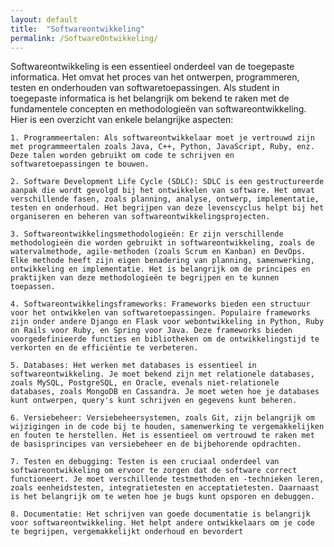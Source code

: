 ```yaml
---
layout: default
title:  "Softwareontwikkeling"
permalink: /SoftwareOntwikkeling/
---
```


Softwareontwikkeling is een essentieel onderdeel van de toegepaste informatica. Het omvat het proces van het ontwerpen, programmeren, testen en onderhouden van softwaretoepassingen. Als student in toegepaste informatica is het belangrijk om bekend te raken met de fundamentele concepten en methodologieën van softwareontwikkeling. Hier is een overzicht van enkele belangrijke aspecten:

    1. Programmeertalen: Als softwareontwikkelaar moet je vertrouwd zijn met programmeertalen zoals Java, C++, Python, JavaScript, Ruby, enz. Deze talen worden gebruikt om code te schrijven en softwaretoepassingen te bouwen.

    2. Software Development Life Cycle (SDLC): SDLC is een gestructureerde aanpak die wordt gevolgd bij het ontwikkelen van software. Het omvat verschillende fasen, zoals planning, analyse, ontwerp, implementatie, testen en onderhoud. Het begrijpen van deze levenscyclus helpt bij het organiseren en beheren van softwareontwikkelingsprojecten.

    3. Softwareontwikkelingsmethodologieën: Er zijn verschillende methodologieën die worden gebruikt in softwareontwikkeling, zoals de watervalmethode, agile-methoden (zoals Scrum en Kanban) en DevOps. Elke methode heeft zijn eigen benadering van planning, samenwerking, ontwikkeling en implementatie. Het is belangrijk om de principes en praktijken van deze methodologieën te begrijpen en te kunnen toepassen.

    4. Softwareontwikkelingsframeworks: Frameworks bieden een structuur voor het ontwikkelen van softwaretoepassingen. Populaire frameworks zijn onder andere Django en Flask voor webontwikkeling in Python, Ruby on Rails voor Ruby, en Spring voor Java. Deze frameworks bieden voorgedefinieerde functies en bibliotheken om de ontwikkelingstijd te verkorten en de efficiëntie te verbeteren.

    5. Databases: Het werken met databases is essentieel in softwareontwikkeling. Je moet bekend zijn met relationele databases, zoals MySQL, PostgreSQL, en Oracle, evenals niet-relationele databases, zoals MongoDB en Cassandra. Je moet weten hoe je databases kunt ontwerpen, query's kunt schrijven en gegevens kunt beheren.

    6. Versiebeheer: Versiebeheersystemen, zoals Git, zijn belangrijk om wijzigingen in de code bij te houden, samenwerking te vergemakkelijken en fouten te herstellen. Het is essentieel om vertrouwd te raken met de basisprincipes van versiebeheer en de bijbehorende opdrachten.

    7. Testen en debugging: Testen is een cruciaal onderdeel van softwareontwikkeling om ervoor te zorgen dat de software correct functioneert. Je moet verschillende testmethoden en -technieken leren, zoals eenheidstesten, integratietesten en acceptatietesten. Daarnaast is het belangrijk om te weten hoe je bugs kunt opsporen en debuggen.

    8. Documentatie: Het schrijven van goede documentatie is belangrijk voor softwareontwikkeling. Het helpt andere ontwikkelaars om je code te begrijpen, vergemakkelijkt onderhoud en bevordert

